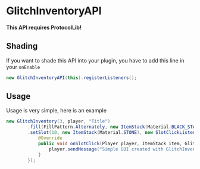 # GlitchInventoryAPI
**This API requires ProtocolLib!**

## Shading
If you want to shade this API into your plugin, you have to add this line in your `onEnable`
```java
new GlitchInventoryAPI(this).registerListeners();
```

## Usage
Usage is very simple, here is an example
```java
new GlitchInventory(3, player, "Title")
        .fill(FillPattern.Alternately, new ItemStack(Material.BLACK_STAINED_GLASS_PANE), new ItemStack(Material.GRAY_STAINED_GLASS_PANE))
        .setSlot(10, new ItemStack(Material.STONE), new SlotClickListener() {
            @Override
            public void onSlotClick(Player player, ItemStack item, GlitchInventory inventory) {
                player.sendMessage("Simple GUI created with GlitchInventoryAPI!");
            }
        });
```
